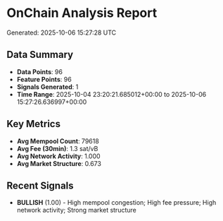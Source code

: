 # OnChain Analysis Report
Generated: 2025-10-06 15:27:28 UTC

## Data Summary
- **Data Points**: 96
- **Feature Points**: 96
- **Signals Generated**: 1
- **Time Range**: 2025-10-04 23:20:21.685012+00:00 to 2025-10-06 15:27:26.636997+00:00

## Key Metrics
- **Avg Mempool Count**: 79618
- **Avg Fee (30min)**: 1.3 sat/vB
- **Avg Network Activity**: 1.000
- **Avg Market Structure**: 0.673

## Recent Signals
- **BULLISH** (1.00) - High mempool congestion; High fee pressure; High network activity; Strong market structure
